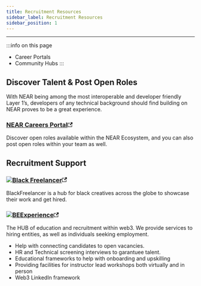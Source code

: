 ```yaml
---
title: Recruitment Resources
sidebar_label: Recruitment Resources
sidebar_position: 1
---
```


---

:::info on this page
* Career Portals
* Community Hubs
:::

## Discover Talent & Post Open Roles 

With NEAR being among the most interoperable and developer friendly Layer 1’s, developers of any technical background should find building on NEAR proves to be a great experience.


### [NEAR Careers Portal](https://careers.near.org/jobs)<svg width="13.5" height="13.5" aria-hidden="true" viewBox="0 0 24 24" class="link__logo iconExternalLink_node_modules-@docusaurus-theme-classic-lib-next-theme-IconExternalLink-styles-module"><path fill="currentColor" d="M21 13v10h-21v-19h12v2h-10v15h17v-8h2zm3-12h-10.988l4.035 4-6.977 7.07 2.828 2.828 6.977-7.07 4.125 4.172v-11z"></path></svg>

Discover open roles available within the NEAR Ecosystem, and you can also post open roles within your team as well.


## Recruitment Support

### [![Black Freelancer](@site/static/img/logo_blackfreelancer.svg)](https://www.blackfreelancer.com/)<svg width="13.5" height="13.5" aria-hidden="true" viewBox="0 0 24 24" class="link__logo iconExternalLink_node_modules-@docusaurus-theme-classic-lib-next-theme-IconExternalLink-styles-module"><path fill="currentColor" d="M21 13v10h-21v-19h12v2h-10v15h17v-8h2zm3-12h-10.988l4.035 4-6.977 7.07 2.828 2.828 6.977-7.07 4.125 4.172v-11z"></path></svg>


BlackFreelancer is a hub for black creatives across the globe to showcase their work and get hired.

### [![BEExperience](@site/static/img/logo_beexperience.svg)](https://beexperience.io/)<svg width="13.5" height="13.5" aria-hidden="true" viewBox="0 0 24 24" class="link__logo iconExternalLink_node_modules-@docusaurus-theme-classic-lib-next-theme-IconExternalLink-styles-module"><path fill="currentColor" d="M21 13v10h-21v-19h12v2h-10v15h17v-8h2zm3-12h-10.988l4.035 4-6.977 7.07 2.828 2.828 6.977-7.07 4.125 4.172v-11z"></path></svg>

The HUB of education and recruitment within web3. We provide services to hiring entities, as well as individuals seeking employment.

* Help with connecting candidates to open vacancies.
* HR and Technical screening interviews to garantuee talent.
* Educational frameworks to help with onboarding and upskilling
* Providing facilities for instructor lead workshops both virtually and in person 
* Web3 LinkedIn framework

<!-- ### [![NEAR Week](@site/static/img/logo_nearweek.svg)](https://nearweek.com/)<svg width="13.5" height="13.5" aria-hidden="true" viewBox="0 0 24 24" class="link__logo iconExternalLink_node_modules-@docusaurus-theme-classic-lib-next-theme-IconExternalLink-styles-module"><path fill="currentColor" d="M21 13v10h-21v-19h12v2h-10v15h17v-8h2zm3-12h-10.988l4.035 4-6.977 7.07 2.828 2.828 6.977-7.07 4.125 4.172v-11z"></path></svg>

Community-driven newsletter. It covers anything and everything within the NEAR Ecosystem. If you're looking for an extra dose of NEAR-focused news, look no further. -->
